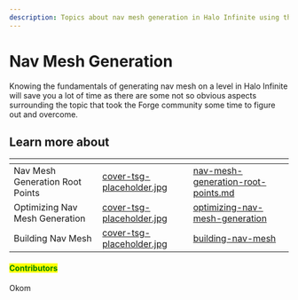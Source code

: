 ```yaml
---
description: Topics about nav mesh generation in Halo Infinite using the Forge tool.
---
```


# Nav Mesh Generation

Knowing the fundamentals of generating nav mesh on a level in Halo Infinite will save you a lot of time as there are some not so obvious aspects surrounding the topic that took the Forge community some time to figure out and overcome.



## Learn more about

<table data-view="cards"><thead><tr><th></th><th data-hidden data-card-cover data-type="files"></th><th data-hidden data-card-target data-type="content-ref"></th></tr></thead><tbody><tr><td>Nav Mesh Generation Root Points</td><td><a href="../../../.gitbook/assets/cover-tsg-placeholder.jpg">cover-tsg-placeholder.jpg</a></td><td><a href="nav-mesh-generation-root-points.md">nav-mesh-generation-root-points.md</a></td></tr><tr><td>Optimizing Nav Mesh Generation</td><td><a href="../../../.gitbook/assets/cover-tsg-placeholder.jpg">cover-tsg-placeholder.jpg</a></td><td><a href="optimizing-nav-mesh-generation/">optimizing-nav-mesh-generation</a></td></tr><tr><td>Building Nav Mesh</td><td><a href="../../../.gitbook/assets/cover-tsg-placeholder.jpg">cover-tsg-placeholder.jpg</a></td><td><a href="building-nav-mesh/">building-nav-mesh</a></td></tr></tbody></table>



#### <mark style="color:green;">Contributors</mark>

Okom
